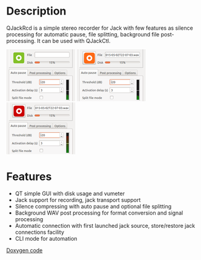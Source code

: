 # Description

QJackRcd is a simple stereo recorder for Jack with few features as silence processing for automatic pause, file splitting, background file post-processing.
It can be used with QJackCtl.

![Ready](ready.png)
![Waiting for sound...](pause.png)
![Recoring](recording.png)

# Features

* QT simple GUI with disk usage and vumeter
* Jack support for recording, jack transport support
* Silence compressing with auto pause and optional file splitting
* Background WAV post processing for format conversion and signal processing
* Automatic connection with first launched jack source, store/restore jack connections facility
* CLI mode for automation

[Doxygen code](html/index.html)
